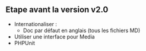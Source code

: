 ## Etape avant la version v2.0

- Internationaliser :
    - Doc par défaut en anglais (tous les fichiers MD)
- Utiliser une interface pour Media
- PHPUnit